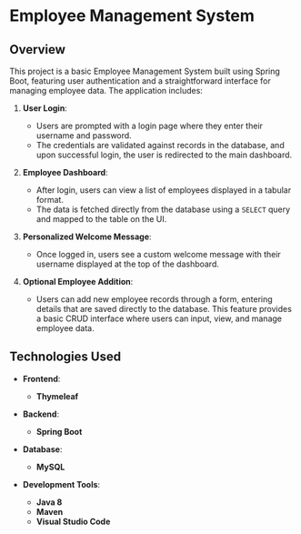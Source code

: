 # Employee Management System

## Overview
This project is a basic Employee Management System built using Spring Boot, featuring user authentication and a straightforward interface for managing employee data. The application includes:

1. **User Login**:
   - Users are prompted with a login page where they enter their username and password.
   - The credentials are validated against records in the database, and upon successful login, the user is redirected to the main dashboard.

2. **Employee Dashboard**:
   - After login, users can view a list of employees displayed in a tabular format.
   - The data is fetched directly from the database using a `SELECT` query and mapped to the table on the UI.

3. **Personalized Welcome Message**:
   - Once logged in, users see a custom welcome message with their username displayed at the top of the dashboard.

4. **Optional Employee Addition**:
   - Users can add new employee records through a form, entering details that are saved directly to the database. This feature provides a basic CRUD interface where users can input, view, and manage employee data.

## Technologies Used

- **Frontend**:
  - **Thymeleaf**
  
- **Backend**:
  - **Spring Boot**
 
- **Database**:
  - **MySQL**

- **Development Tools**:
  - **Java 8**
  - **Maven**
  - **Visual Studio Code**

